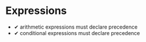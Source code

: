 # Expressions

* ✔ arithmetic expressions must declare precedence
* ✔ conditional expressions must declare precedence
